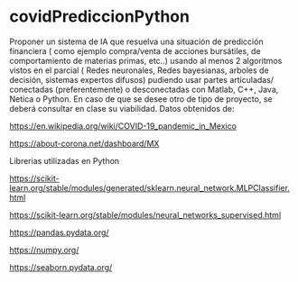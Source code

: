 # covidPrediccionPython

Proponer un sistema de IA que resuelva una situación de predicción financiera ( como ejemplo compra/venta de acciones bursátiles, de comportamiento de materias primas, etc..) usando al menos 2 algoritmos vistos en el parcial ( Redes neuronales, Redes bayesianas, arboles de decisión, sistemas expertos difusos) pudiendo usar partes articuladas/ conectadas (preferentemente) o desconectadas con Matlab, C++, Java, Netica o Python. En caso de que se desee otro de tipo de proyecto, se deberá consultar en clase su viabilidad. 
Datos obtenidos de:

https://en.wikipedia.org/wiki/COVID-19_pandemic_in_Mexico

https://about-corona.net/dashboard/MX


Librerias utilizadas en Python

https://scikit-learn.org/stable/modules/generated/sklearn.neural_network.MLPClassifier.html

https://scikit-learn.org/stable/modules/neural_networks_supervised.html

https://pandas.pydata.org/

https://numpy.org/

https://seaborn.pydata.org/

